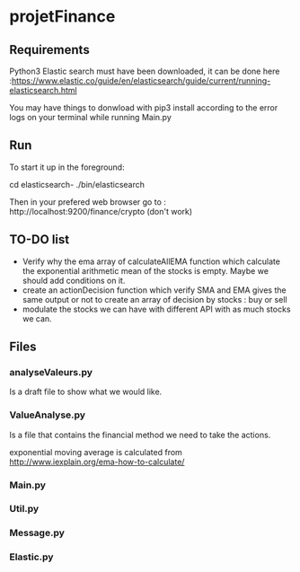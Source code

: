 # projetFinance

## Requirements

Python3
Elastic search must have been downloaded, it can be done here :https://www.elastic.co/guide/en/elasticsearch/guide/current/running-elasticsearch.html

You may have things to donwload with pip3 install according to the error logs on your terminal while running Main.py

## Run

 To start it up in the foreground:

cd elasticsearch-<version>
./bin/elasticsearch

Then in your prefered web browser go to : http://localhost:9200/finance/crypto (don't work)

## TO-DO list

- Verify why the ema array of calculateAllEMA function which calculate the exponential arithmetic mean of the stocks is empty. Maybe we should add conditions on it.
- create an actionDecision function which verify SMA and EMA gives the same output or not to create an array of decision by stocks : buy or sell
- modulate the stocks we can have with different API with as much stocks we can.

## Files


### analyseValeurs.py

Is a draft file to show what we would like.

### ValueAnalyse.py 

Is a file that contains the financial method we need to take the actions.

exponential moving average is calculated from http://www.iexplain.org/ema-how-to-calculate/

### Main.py

### Util.py

### Message.py

### Elastic.py
